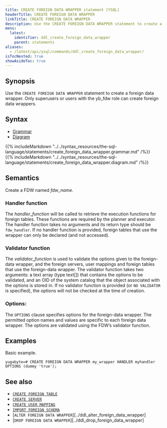 ```yaml
---
title: CREATE FOREIGN DATA WRAPPER statement [YSQL]
headerTitle: CREATE FOREIGN DATA WRAPPER
linkTitle: CREATE FOREIGN DATA WRAPPER
description: Use the CREATE FOREIGN DATA WRAPPER statement to create a foreign-data wrapper.
menu:
  latest:
    identifier: ddl_create_foreign_data_wrapper
    parent: statements
aliases:
  - /latest/api/ysql/commands/ddl_create_foreign_data_wrapper/
isTocNested: true
showAsideToc: true
---
```


## Synopsis

Use the `CREATE FOREIGN DATA WRAPPER` statement to create a foreign data wrapper. 
Only superusers or users with the yb_fdw role can create foreign data wrappers.


## Syntax

<ul class="nav nav-tabs nav-tabs-yb">
  <li >
    <a href="#grammar" class="nav-link active" id="grammar-tab" data-toggle="tab" role="tab" aria-controls="grammar" aria-selected="true">
      <i class="fas fa-file-alt" aria-hidden="true"></i>
      Grammar
    </a>
  </li>
  <li>
    <a href="#diagram" class="nav-link" id="diagram-tab" data-toggle="tab" role="tab" aria-controls="diagram" aria-selected="false">
      <i class="fas fa-project-diagram" aria-hidden="true"></i>
      Diagram
    </a>
  </li>
</ul>

<div class="tab-content">
  <div id="grammar" class="tab-pane fade show active" role="tabpanel" aria-labelledby="grammar-tab">
    {{% includeMarkdown "../../syntax_resources/the-sql-language/statements/create_foreign_data_wrapper.grammar.md" /%}}
  </div>
  <div id="diagram" class="tab-pane fade" role="tabpanel" aria-labelledby="diagram-tab">
    {{% includeMarkdown "../../syntax_resources/the-sql-language/statements/create_foreign_data_wrapper.diagram.md" /%}}
  </div>
</div>

## Semantics

Create a FDW named *fdw_name*.

### Handler function
The *handler_function* will be called to retrieve the execution functions for foreign tables. These functions are required by the planner and executor. 
The handler function takes no arguments and its return type should be `fdw_handler`.
If no handler function is provided, foreign tables that use the wrapper can only be declared (and not accessed). 

### Validator function

The *validator_function* is used to validate the options given to the foreign-data wrapper, and the foreign servers, user mappings and foreign tables that use the foreign-data wrapper. 
The validator function takes two arguments: a text array (type text[]) that contains the options to be validated, and an OID of the system catalog that the object associated with the options is stored in. 
If no validator function is provided (or `NO VALIDATOR` is specified), the options will not be checked at the time of creation. 

### Options:
The `OPTIONS` clause specifies options for the foreign-data wrapper. The permitted option names and values are specific to each foreign data wrapper. The options are validated using the FDW’s validator function. 

## Examples

Basic example.

```plpgsql
yugabyte=# CREATE FOREIGN DATA WRAPPER my_wrapper HANDLER myhandler OPTIONS (dummy 'true');
```

## See also

- [`CREATE FOREIGN TABLE`](../ddl_create_foreign_table)
- [`CREATE SERVER`](../ddl_create_server)
- [`CREATE USER MAPPING`](../ddl_create_user_mapping)
- [`IMPORT FOREIGN SCHEMA`](../ddl_import_foreign_schema)
- [`ALTER FOREIGN DATA WRAPPER`][../ddl_alter_foreign_data_wrapper]
- [`DROP FOREIGN DATA WRAPPER`][../ddl_drop_foreign_data_wrapper]